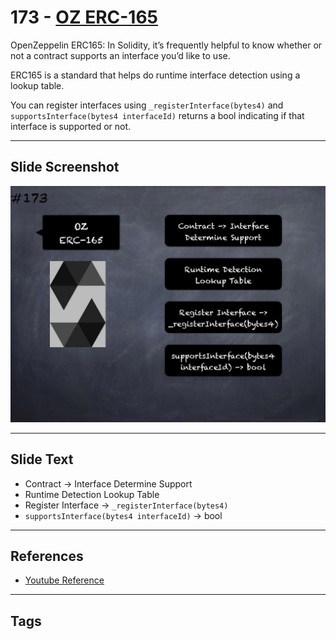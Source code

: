 # 173 - [OZ ERC-165](OZ%20ERC-165.md)
OpenZeppelin ERC165: In Solidity, it’s frequently helpful to know whether or not a contract supports an interface you’d like to use. 

ERC165 is a standard that helps do runtime interface detection using a lookup table. 

You can register interfaces using `_registerInterface(bytes4)` and `supportsInterface(bytes4 interfaceId)` returns a bool indicating if that interface is supported or not.
___
## Slide Screenshot
![173.png](../../images/3.%20Solidity%20201/173.png)
___
## Slide Text
- Contract -> Interface Determine Support
- Runtime Detection Lookup Table
- Register Interface -> `_registerInterface(bytes4)`
- `supportsInterface(bytes4 interfaceId)` -> bool
___
## References
- [Youtube Reference](https://youtu.be/L_9Fk6HRwpU?t=796)
___
## Tags